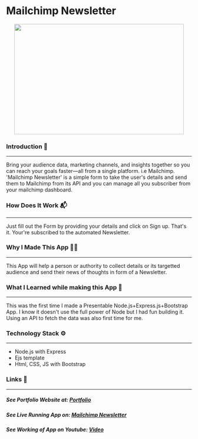 # Mailchimp Newsletter
<p align="center">
  <img width="460" height="300" src="https://i.ibb.co/7Yx1GXt/letter.png">
</p>

### Introduction 🌟
---
Bring your audience data, marketing channels, and insights together so you can reach your goals faster—all from a single platform. i.e Mailchimp.
'Mailchimp Newsletter' is a simple form to take the user's details and send them to Mailchimp from its API and you can manage all you subscriber from your mailchimp dashboard.
### How Does It Work 📬
---
Just fill out the Form by providing your details and click on Sign up.
That's it. Your're subscribed to the automated Newsletter.

### Why I Made This App 👨‍💻
---
This App will help a person or authority to collect details or its targetted audience and send their news of thoughts in form of a Newsletter.

### What I Learned while making this App 💌
---
This was the first time I made a Presentable Node.js+Express.js+Bootstrap App. 
I know it doesn't use the full power of Node but I had fun building it.
Using an API to fetch the data was also first time for me. 

### Technology Stack ⚙️
---
- Node.js with Express
- Ejs template
- Html, CSS, JS with Bootstrap

### Links 🔗
---
##### See Portfolio Website at: [Portfolio](https://devdude.web.app/ "Portfolio")
##### See Live Running App on:  [Mailchimp Newsletter](https://mailchimpnewsletterproject.herokuapp.com/ "Mailchimp Newsletter") 
##### See Working of App on Youtube: [Video](https://youtu.be/TIwXFr1zYrE "Video")


